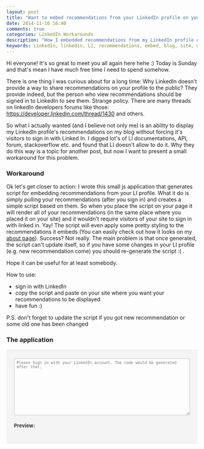 ```yaml
---
layout: post
title: "Want to embed recommendations from your LinkedIn profile on your blog? This small application may help you."
date: 2014-11-16 16:40
comments: true
categories: LinkedIn Workarounds
description: "How I embedded recommendations from my LinkedIn profile on my blog (and how you can do the same with this small free application)"
keywords: LinkedIn, linkedin, LI, recommendations, embed, blog, site, wordpress
---
```


<script src="{{ root_url }}/javascripts/posts_specific/linked_in_recommendations.js"></script>

<script type="text/javascript" src="http://platform.linkedin.com/in.js"> 
  api_key: 77x6e890qzbfth
  authorize: true
</script>  


Hi everyone! It's so great to meet you all again here hehe :)
Today is Sunday and that's mean I have much free time I need to spend somehow. 

There is one thing I was curious about for a long time: Why LinkedIn doesn't provide a way to share recommendations on your profile to the public? They provide indeed, but the person who view recommendations should be signed in to LinkedIn to see them. Strange policy. There are many threads on linkedIn developers forums like those: <a href="https://developer.linkedin.com/thread/1430">https://developer.linkedin.com/thread/1430</a> and others. 

So what I actually wanted (and I believe not only me) is an ability to display my LinkedIn profile's recommendations on my blog without forcing it's visitors to sign in with Linked In. I digged lot's of LI documentations, API, forum, stackoverflow etc. and found that LI doesn't allow to do it. Why they do this way is a topic for another post, but now I want to present a small workaround for this problem. 

### Workaround
Ok let's get closer to action: I wrote this small js application that generates script for embedding
recommendations from your LI profile. What it do is simply pulling your recommendations (after you sign in)
and creates a simple script based on them. So when you place the script on your page it will render all of
your recommendations (in the same place where you placed it on your site) and it wouldn't require visitors
of your site to sign in with linked in. Yay! The script will even apply some pretty styling to the recommendations
it embeds (You can easily check out how it looks on my <a href="/about">about page</a>). Success? Not really.
The main problem is that once generated, the script can't update itself, so if you have some changes in your
LI profile (e.g. new recommendation come) you should re-generate the script :( . 

Hope it can be useful for at least somebody.

How to use:
<ul>
  <li>sign in with LinkedIn</li>
  <li>copy the script and paste on your site where you want your recommendations to be displayed</li>
  <li>have fun :)</li>
</ul>


P.S. don't forget to update the script if you got new recommendation or some old one has been changed

### The application

<div id="plugin">
  <script type="in/login" data-onAuth="onLinkedInAuth">
    Hello, <?js= firstName ?> <?js= lastName ?>.
  </script>


  <div class="settings">
    <fieldset>
      <legend>Height:</legend>
      <div>
        <label>
          <input name="height" checked="true" type="radio" value="auto"></input>
          Auto
        </label>
      </div>
      <div>
        <label>
          <input name="height" type="radio" value="manual"></input>
          Fixed (scrolls if exceeds the height)
          <input id="heightInput" type="number" value="150"></input>
        </label>
      </div>
    </fieldset>
  </div>


  <textarea disabled="true" id="output" placeholder="Please Sign in with your LinkedIn account. The code would be generated after that."></textarea>

  <div class="preview">
    <h4>Preview:</h4>
    <div class="content"></div>
  </div>
</div>



<script type="text/javascript">
  $(document).ready(function(){
    $('textarea#output').on('focus', function() {
      var $this = $(this);
      $this.select();
      window.setTimeout(function() {
        $this.select();
      }, 1);
      // Work around WebKit's little problem
      function mouseUpHandler() {
        // Prevent further mouseup intervention
        $this.off("mouseup", mouseUpHandler);
        return false;
      }

      $this.mouseup(mouseUpHandler);
    });
  })
</script>

<style type="text/css">
#plugin{
  margin-top: 15px; margin-bottom: 20px; font-size: 13px; line-height: 17px; color: #333; font-weight: normal; 
  padding: 20px 20px; background: #f4f4f4; border: 1px solid #e9e9e9; border-width: 1px 0;
}
#plugin fieldset{ border: 2px solid #ccc; padding: 10px; margin-bottom: 10px; }
#plugin .settings{ display: none; }
#plugin #output:focus{border-color: #4993e5;}
#plugin #output{
  outline: none; font-size: 10px; min-height: 150px; padding: 5px 6px 4px; margin-top: 2px;
  margin-bottom: 0px; -webkit-box-sizing: border-box; -moz-box-sizing: border-box; box-sizing: border-box;
  -webkit-border-radius: 2px; -moz-border-radius: 2px; -ms-border-radius: 2px; -o-border-radius: 2px;
  border-radius: 2px; -webkit-box-shadow: 0 0 3px rgba(0,0,0,0.1) inset; -moz-box-shadow: 0 0 3px rgba(0,0,0,0.1) inset;
  box-shadow: 0 0 3px rgba(0,0,0,0.1) inset; border: 1px solid #ccc; max-width: 100%; width: 100%; background: #fdfdfd; color: #333;
}
</style>
